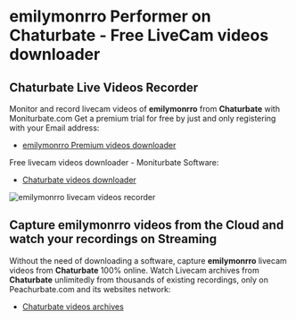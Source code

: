 # emilymonrro Performer on Chaturbate - Free LiveCam videos downloader

## Chaturbate Live Videos Recorder

Monitor and record livecam videos of **emilymonrro** from **Chaturbate** with Moniturbate.com
Get a premium trial for free by just and only registering with your Email address:
* [emilymonrro Premium videos downloader](https://moniturbate.com/request-demo-licence-key.html)

Free livecam videos downloader - Moniturbate Software:
* [Chaturbate videos downloader](https://moniturbate.com/moniturbate-download-software.html)

![emilymonrro livecam videos recorder](https://peachurnet.com/templates/moniturbate-software.png)


## Capture emilymonrro videos from the Cloud and watch your recordings on Streaming

Without the need of downloading a software, capture **emilymonrro** livecam videos from **Chaturbate** 100% online.
Watch Livecam archives from **Chaturbate** unlimitedly from thousands of existing recordings, only on Peachurbate.com and its websites network:
* [Chaturbate videos archives](https://peachurnet.com/)